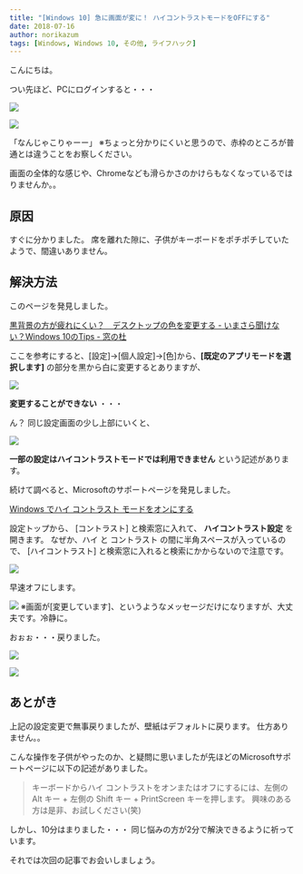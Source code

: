 ```yaml
---
title: "[Windows 10] 急に画面が変に！ ハイコントラストモードをOFFにする"
date: 2018-07-16
author: norikazum
tags: [Windows, Windows 10, その他, ライフハック]
---
```


こんにちは。

つい先ほど、PCにログインすると・・・

![](images/turn-off-high-contrast-mode-in-windows-10-1.png)

![](images/turn-off-high-contrast-mode-in-windows-10-2.png)

「なんじゃこりゃーー」
※ちょっと分かりにくいと思うので、赤枠のところが普通とは違うことをお察しください。

画面の全体的な感じや、Chromeなども滑らかさのかけらもなくなっているではりませんか。。

## 原因

すぐに分かりました。
席を離れた隙に、子供がキーボードをポチポチしていたようで、間違いありません。

## 解決方法

このページを発見しました。

[黒背景の方が疲れにくい？　デスクトップの色を変更する - いまさら聞けない？Windows 10のTips - 窓の杜](https://forest.watch.impress.co.jp/docs/serial/win10tips/1028962.html)

ここを参考にすると、[設定]→[個人設定]→[色]から、**[既定のアプリモードを選択します]** の部分を黒から白に変更するとありますが、

![](images/turn-off-high-contrast-mode-in-windows-10-3.png)

 **変更することができない** ・・・

ん？
同じ設定画面の少し上部にいくと、

![](images/turn-off-high-contrast-mode-in-windows-10-4.png)

**一部の設定はハイコントラストモードでは利用できません** という記述があります。

続けて調べると、Microsoftのサポートページを発見しました。

[Windows でハイ コントラスト モードをオンにする](https://support.microsoft.com/ja-jp/help/4026951/windows-turn-high-contrast-mode-on-or-off-in-windows)

設定トップから、 [コントラスト] と検索窓に入れて、 **ハイコントラスト設定** を開きます。
なぜか、ハイ と コントラスト の間に半角スペースが入っているので、 [ハイコントラスト] と検索窓に入れると検索にかからないので注意です。

![](images/turn-off-high-contrast-mode-in-windows-10-5.png)

早速オフにします。

![](images/turn-off-high-contrast-mode-in-windows-10-6.png)
※画面が[変更しています]、というようなメッセージだけになりますが、大丈夫です。冷静に。

おぉぉ・・・戻りました。

![](images/turn-off-high-contrast-mode-in-windows-10-7.png)

![](images/turn-off-high-contrast-mode-in-windows-10-8.png)

## あとがき

上記の設定変更で無事戻りましたが、壁紙はデフォルトに戻ります。
仕方ありません。。

こんな操作を子供がやったのか、と疑問に思いましたが先ほどのMicrosoftサポートページに以下の記述がありました。

>キーボードからハイ コントラストをオンまたはオフにするには、左側の Alt キー + 左側の Shift キー + PrintScreen キーを押します。
興味のある方は是非、お試しください(笑)

しかし、10分はまりました・・・
同じ悩みの方が2分で解決できるように祈っています。

それでは次回の記事でお会いしましょう。